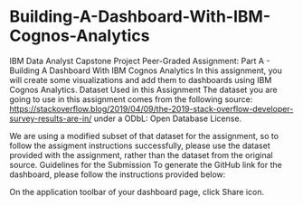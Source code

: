 # Building-A-Dashboard-With-IBM-Cognos-Analytics
IBM Data Analyst Capstone Project
Peer-Graded Assignment: Part A - Building A Dashboard With IBM Cognos Analytics
In this assignment, you will create some visualizations and add them to dashboards using IBM Cognos Analytics.
Dataset Used in this Assignment
The dataset you are going to use in this assignment comes from the following source: https://stackoverflow.blog/2019/04/09/the-2019-stack-overflow-developer-survey-results-are-in/ under a ODbL: Open Database License.

We are using a modified subset of that dataset for the assignment, so to follow the assigment instructions successfully, please use the dataset provided with the assignment, rather than the dataset from the original source.
Guidelines for the Submission
To generate the GitHub link for the dashboard, please follow the instructions provided below:

On the application toolbar of your dashboard page, click Share icon.

